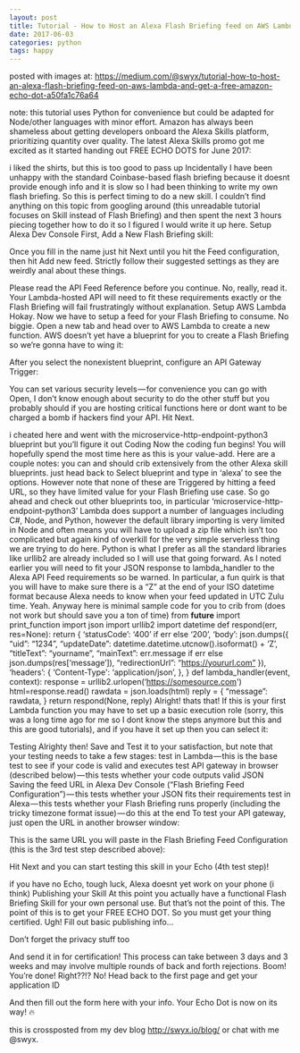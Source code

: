 ```yaml
---
layout: post
title: Tutorial - How to Host an Alexa Flash Briefing feed on AWS Lambda and get a Free Amazon Echo Dot
date: 2017-06-03
categories: python
tags: happy
---
```


posted with images at: <https://medium.com/@swyx/tutorial-how-to-host-an-alexa-flash-briefing-feed-on-aws-lambda-and-get-a-free-amazon-echo-dot-a50fa1c76a64>

note: this tutorial uses Python for convenience but could be adapted for Node/other languages with minor effort.
Amazon has always been shameless about getting developers onboard the Alexa Skills platform, prioritizing quantity over quality. The latest Alexa Skills promo got me excited as it started handing out FREE ECHO DOTS for June 2017:

i liked the shirts, but this is too good to pass up
Incidentally I have been unhappy with the standard Coinbase-based flash briefing because it doesnt provide enough info and it is slow so I had been thinking to write my own flash briefing. So this is perfect timing to do a new skill.
I couldn’t find anything on this topic from googling around (this unreadable tutorial focuses on Skill instead of Flash Briefing) and then spent the next 3 hours piecing together how to do it so I figured I would write it up here.
Setup Alexa Dev Console
First, Add a New Flash Briefing skill:

Once you fill in the name just hit Next until you hit the Feed configuration, then hit Add new feed. Strictly follow their suggested settings as they are weirdly anal about these things.

Please read the API Feed Reference before you continue. No, really, read it.
Your Lambda-hosted API will need to fit these requirements exactly or the Flash Briefing will fail frustratingly without explanation.
Setup AWS Lambda
Hokay. Now we have to setup a feed for your Flash Briefing to consume. No biggie. Open a new tab and head over to AWS Lambda to create a new function. AWS doesn’t yet have a blueprint for you to create a Flash Briefing so we’re gonna have to wing it:

After you select the nonexistent blueprint, configure an API Gateway Trigger:

You can set various security levels — for convenience you can go with Open, I don’t know enough about security to do the other stuff but you probably should if you are hosting critical functions here or dont want to be charged a bomb if hackers find your API. Hit Next.

i cheated here and went with the microservice-http-endpoint-python3 blueprint but you’ll figure it out
Coding
Now the coding fun begins! You will hopefully spend the most time here as this is your value-add. Here are a couple notes:
you can and should crib extensively from the other Alexa skill blueprints. just head back to Select blueprint and type in ‘alexa’ to see the options. However note that none of these are Triggered by hitting a feed URL, so they have limited value for your Flash Briefing use case. So go ahead and check out other blueprints too, in particular ‘microservice-http-endpoint-python3’
Lambda does support a number of languages including C#, Node, and Python, however the default library importing is very limited in Node and often means you will have to upload a zip file which isn’t too complicated but again kind of overkill for the very simple serverless thing we are trying to do here. Python is what I prefer as all the standard libraries like urllib2 are already included so I will use that going forward.
As I noted earlier you will need to fit your JSON response to lambda_handler to the Alexa API Feed requirements so be warned. In particular, a fun quirk is that you will have to make sure there is a “Z” at the end of your ISO datetime format because Alexa needs to know when your feed updated in UTC Zulu time.
Yeah.
Anyway here is minimal sample code for you to crib from (does not work but should save you a ton of time)
from __future__ import print_function
import json
import urllib2
import datetime
def respond(err, res=None):
 return {
 ‘statusCode’: ‘400’ if err else ‘200’,
 ‘body’: json.dumps({
 “uid”: “1234”,
 “updateDate”: datetime.datetime.utcnow().isoformat() + ‘Z’,
 “titleText”: “yourname”,
 “mainText”: err.message if err else json.dumps(res[‘message’]),
 “redirectionUrl”: “https://yoururl.com” 
 }),
 ‘headers’: {
 ‘Content-Type': ‘application/json’,
 },
}
def lambda_handler(event, context):
 response = urllib2.urlopen(‘https://somesource.com')
 html=response.read()
 rawdata = json.loads(html)
 reply = { “message”: rawdata,
 }
 return respond(None, reply)
Alright! thats that! If this is your first Lambda function you may have to set up a basic execution role (sorry, this was a long time ago for me so I dont know the steps anymore but this and this are good tutorials), and if you have it set up then you can select it:

Testing
Alrighty then! Save and Test it to your satisfaction, but note that your testing needs to take a few stages:
test in Lambda — this is the base test to see if your code is valid and executes
test API gateway in browser (described below) — this tests whether your code outputs valid JSON
Saving the feed URL in Alexa Dev Console (“Flash Briefing Feed Configuration”) — this tests whether your JSON fits their requirements
test in Alexa — this tests whether your Flash Briefing runs properly (including the tricky timezone format issue) — do this at the end
To test your API gateway, just open the URL in another browser window:

This is the same URL you will paste in the Flash Briefing Feed Configuration (this is the 3rd test step described above):

Hit Next and you can start testing this skill in your Echo (4th test step)!

if you have no Echo, tough luck, Alexa doesnt yet work on your phone (i think)
Publishing your Skill
At this point you actually have a functional Flash Briefing Skill for your own personal use. But that’s not the point of this. The point of this is to get your FREE ECHO DOT. So you must get your thing certified. Ugh!
Fill out basic publishing info…

Don’t forget the privacy stuff too

And send it in for certification! This process can take between 3 days and 3 weeks and may involve multiple rounds of back and forth rejections.
Boom! You’re done! Right??!?
No!
Head back to the first page and get your application ID

And then fill out the form here with your info.
Your Echo Dot is now on its way! 🔥

this is crossposted from my dev blog http://swyx.io/blog/ or chat with me @swyx.
